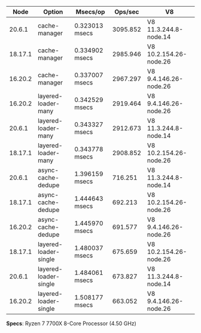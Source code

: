 | Node    | Option                | Msecs/op       | Ops/sec  | V8                     |
| ------- | --------------------- | -------------- | -------- | ---------------------- |
| 20.6.1  | cache-manager         | 0.323013 msecs | 3095.852 | V8 11.3.244.8-node.14  |
| 18.17.1 | cache-manager         | 0.334902 msecs | 2985.946 | V8 10.2.154.26-node.26 |
| 16.20.2 | cache-manager         | 0.337007 msecs | 2967.297 | V8 9.4.146.26-node.26  |
| 16.20.2 | layered-loader-many   | 0.342529 msecs | 2919.464 | V8 9.4.146.26-node.26  |
| 20.6.1  | layered-loader-many   | 0.343327 msecs | 2912.673 | V8 11.3.244.8-node.14  |
| 18.17.1 | layered-loader-many   | 0.343778 msecs | 2908.852 | V8 10.2.154.26-node.26 |
| 20.6.1  | async-cache-dedupe    | 1.396159 msecs | 716.251  | V8 11.3.244.8-node.14  |
| 18.17.1 | async-cache-dedupe    | 1.444643 msecs | 692.213  | V8 10.2.154.26-node.26 |
| 16.20.2 | async-cache-dedupe    | 1.445970 msecs | 691.577  | V8 9.4.146.26-node.26  |
| 18.17.1 | layered-loader-single | 1.480037 msecs | 675.659  | V8 10.2.154.26-node.26 |
| 20.6.1  | layered-loader-single | 1.484061 msecs | 673.827  | V8 11.3.244.8-node.14  |
| 16.20.2 | layered-loader-single | 1.508177 msecs | 663.052  | V8 9.4.146.26-node.26  |

**Specs**: Ryzen 7 7700X 8-Core Processor (4.50 GHz)